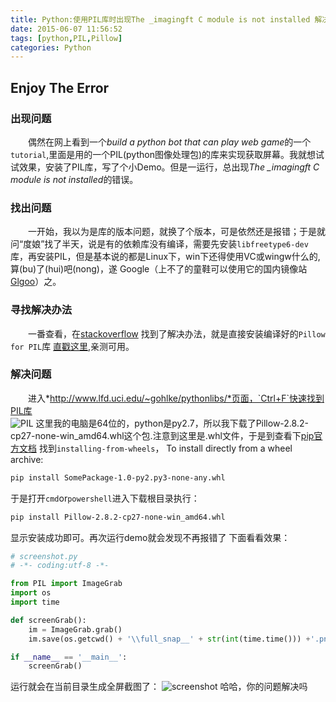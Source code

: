```yaml
---
title: Python:使用PIL库时出现The _imagingft C module is not installed 解决办法
date: 2015-06-07 11:56:52
tags: [python,PIL,Pillow]
categories: Python
---
```

## Enjoy The Error
### 出现问题 
&emsp;&emsp;偶然在网上看到一个*build a python bot that can play web game*的一个`tutorial`,里面是用的一个PIL(python图像处理包)的库来实现获取屏幕。我就想试试效果，安装了PIL库，写了个小Demo。但是一运行，总出现*The _imagingft C module is not installed*的错误。
<!--more-->
### 找出问题
&emsp;&emsp;一开始，我以为是库的版本问题，就换了个版本，可是依然还是报错；于是就问“度娘”找了半天，说是有的依赖库没有编译，需要先安装`libfreetype6-dev`库，再安装PIL，但是基本说的都是Linux下，win下还得使用VC或wingw什么的,算(bu)了(hui)吧(nong)，遂     Google（上不了的童鞋可以使用它的国内镜像站[Glgoo](http://www.glgoo.com/)）之。

### 寻找解决办法
&emsp;&emsp;一番查看，在[stackoverflow](http://stackoverflow.com/questions/4011705/python-the-imagingft-c-module-is-not-installed) 找到了解决办法，就是直接安装编译好的`Pillow for PIL`库 [直戳这里](http://www.lfd.uci.edu/~gohlke/pythonlibs/),亲测可用。

### 解决问题
&emsp;&emsp;进入*http://www.lfd.uci.edu/~gohlke/pythonlibs/*页面，`Ctrl+F`快速找到PIL库  
![PIL](/images/upload/pillow.png "Pillow")
这里我的电脑是64位的，python是py2.7，所以我下载了Pillow-2.8.2-cp27-none-win_amd64.whl这个包.注意到这里是.whl文件，于是到查看下[pip官方文档](https://pip.pypa.io/en/stable/user_guide.html#installing-from-wheels)
找到`installing-from-wheels`，
To install directly from a wheel archive:
``` bash
pip install SomePackage-1.0-py2.py3-none-any.whl
```
于是打开`cmd`or`powershell`进入下载根目录执行：
``` bash
pip install Pillow-2.8.2-cp27-none-win_amd64.whl
```
显示安装成功即可。再次运行demo就会发现不再报错了
下面看看效果：
``` python
# screenshot.py
# -*- coding:utf-8 -*-

from PIL import ImageGrab
import os
import time

def screenGrab():
    im = ImageGrab.grab()
    im.save(os.getcwd() + '\\full_snap__' + str(int(time.time())) +'.png', 'PNG')

if __name__ == '__main__':
    screenGrab()
```
运行就会在当前目录生成全屏截图了：
![screenshot](/images/upload/full_snap__1433665219.png "screenshot")
哈哈，你的问题解决吗